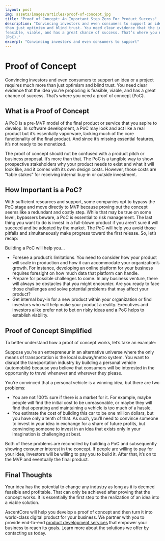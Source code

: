 ```yaml
---
layout: post
img: assets/images/articles/proof-of-concept.jpg
title: "Proof of Concept: An Important Step Zero For Product Success"
description: "Convincing investors and even consumers to support an idea or a project requires much more
than just optimism and blind trust. You need clear evidence that the idea you’re proposing is
feasible, viable, and has a great chance of success. That’s where you need a proof of concept
(PoC)."
excerpt: "Convincing investors and even consumers to support"
---
```


# Proof of Concept

Convincing investors and even consumers to support an idea or a project requires much more than just optimism and blind trust. You need clear evidence that the idea you’re proposing is feasible, viable, and has a great chance of success. That’s where you need a proof of concept (PoC).

## What is a Proof of Concept

A PoC is a pre-MVP model of the final product or service that you aspire to develop. In software development, a PoC may look and act like a real product but it’s essentially vaporware, lacking much of the core functionality of the final product. And since it’s missing essential features, it’s not ready to be monetized.

The proof of concept should not be confused with a product pitch or business proposal. It’s more than that. The PoC is a tangible way to show prospective stakeholders why your product needs to exist and what it will look like, and it comes with its own design costs. However, those costs are “table stakes” for receiving internal buy-in or outside investment.

## How Important is a PoC?

With sufficient resources and support, some companies opt to bypass the PoC stage and move directly to MVP because proving out the concept seems like a redundant and costly step. While that may be true on some level, bypassers beware, a PoC is essential to risk management. The last thing you want to do is invest in a full-blown product if you aren’t sure it will succeed and be adopted by the market. The PoC will help you avoid those pitfalls and simultaneously make progress toward the first release. So, let’s recap:

Building a PoC will help you…
- Foresee a product’s limitations. You need to consider how your product will scale in production and how it can accommodate your organization’s growth. For instance, developing an online platform for your business requires foresight on how much data that platform can handle.
- Prepare for possible challenges to come. In any business venture, there will always be obstacles that you might encounter. Are you ready to face those challenges and solve potential problems that may affect your product?
- Get internal buy-in for a new product within your organization or find investors who will help make your product a reality. Executives and investors alike prefer not to bet on risky ideas and a PoC helps to establish viability.

## Proof of Concept Simplified

To better understand how a proof of concept works, let’s take an example:

Suppose you’re an entrepreneur in an alternative universe where the only means of transportation is the local subway/metro system. You want to disrupt the transportation industry by building a personal vehicle (automobile) because you believe that consumers will be interested in the opportunity to travel whenever and wherever they please.

You’re convinced that a personal vehicle is a winning idea, but there are two problems:
- You are not 100% sure if there is a market for it. For example, maybe people will find the initial cost to be unreasonable, or maybe they will find that operating and maintaining a vehicle is too much of a hassle.
- You estimate the cost of building this car to be one million dollars, but you have only a tenth of that. As such, you’ll need to convince someone to invest in your idea in exchange for a share of future profits, but convincing someone to invest in an idea that exists only in your imagination is challenging at best.

Both of these problems are reconciled by building a PoC and subsequently showing consumer interest in the concept. If people are willing to pay for your idea, investors will be willing to pay you to build it. After that, it’s on to the MVP and eventually the final product.

## Final Thoughts

Your idea has the potential to change any industry as long as it is deemed feasible and profitable. That can only be achieved after proving that the concept works. It is essentially the first step to the realization of an idea into a viable solution.

AscentCore will help you develop a proof of concept and then turn it into world-class digital product for your business. We partner with you to provide end-to-end [product development services](https://www.ascentcore.com/) that empower your business to reach its goals. Learn more about the solutions we offer by contacting us today.